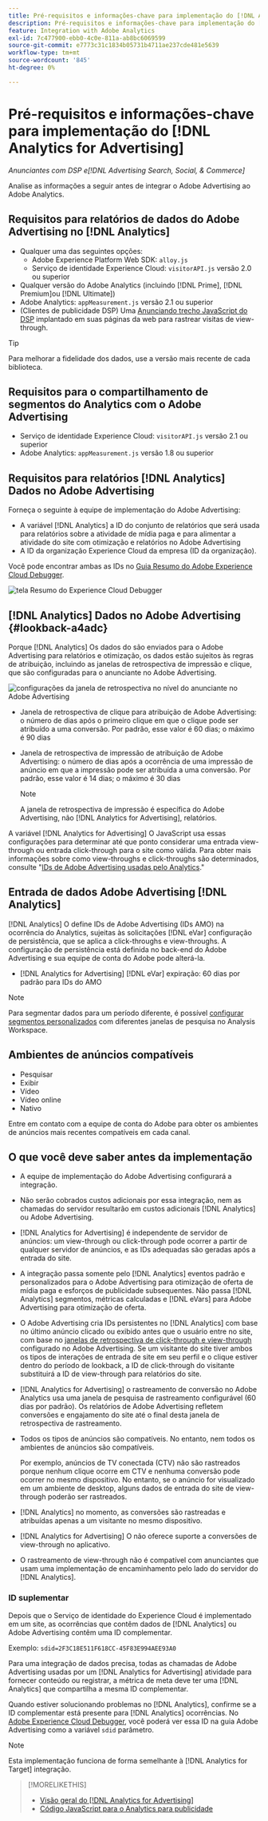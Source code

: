 ```yaml
---
title: Pré-requisitos e informações-chave para implementação do [!DNL Analytics for Advertising]
description: Pré-requisitos e informações-chave para implementação do [!DNL Analytics for Advertising]
feature: Integration with Adobe Analytics
exl-id: 7c477900-ebb0-4c0e-811a-ab8bc6069599
source-git-commit: e7773c31c1834b05731b4711ae237cde481e5639
workflow-type: tm+mt
source-wordcount: '845'
ht-degree: 0%

---
```


# Pré-requisitos e informações-chave para implementação do [!DNL Analytics for Advertising]

*Anunciantes com DSP e[!DNL Advertising Search, Social, & Commerce]*

Analise as informações a seguir antes de integrar o Adobe Advertising ao Adobe Analytics.

## Requisitos para relatórios de dados do Adobe Advertising no [!DNL Analytics]

* Qualquer uma das seguintes opções:
   * Adobe Experience Platform Web SDK: `alloy.js`
   * Serviço de identidade Experience Cloud: `visitorAPI.js` versão 2.0 ou superior
* Qualquer versão do Adobe Analytics (incluindo [!DNL Prime], [!DNL Premium]ou [!DNL Ultimate])
* Adobe Analytics: `appMeasurement.js` versão 2.1 ou superior
* (Clientes de publicidade DSP) Uma [Anunciando trecho JavaScript do DSP](javascript.md) implantado em suas páginas da web para rastrear visitas de view-through.

>[!TIP]
>
>Para melhorar a fidelidade dos dados, use a versão mais recente de cada biblioteca.

## Requisitos para o compartilhamento de segmentos do Analytics com o Adobe Advertising

* Serviço de identidade Experience Cloud: `visitorAPI.js` versão 2.1 ou superior
* Adobe Analytics: `appMeasurement.js` versão 1.8 ou superior

## Requisitos para relatórios [!DNL Analytics] Dados no Adobe Advertising

Forneça o seguinte à equipe de implementação do Adobe Advertising:

* A variável [!DNL Analytics] a ID do conjunto de relatórios que será usada para relatórios sobre a atividade de mídia paga e para alimentar a atividade do site com otimização e relatórios no Adobe Advertising
* A ID da organização Experience Cloud da empresa (ID da organização).

Você pode encontrar ambas as IDs no [Guia Resumo do Adobe Experience Cloud Debugger](https://experienceleague.adobe.com/docs/debugger/using-v2/summary.html).

![tela Resumo do Experience Cloud Debugger](/help/integrations/assets/a4adc-debugger-summary.png)

## [!DNL Analytics] Dados no Adobe Advertising {#lookback-a4adc}

Porque [!DNL Analytics] Os dados do são enviados para o Adobe Advertising para relatórios e otimização, os dados estão sujeitos às regras de atribuição, incluindo as janelas de retrospectiva de impressão e clique, que são configuradas para o anunciante no Adobe Advertising.

![configurações da janela de retrospectiva no nível do anunciante no Adobe Advertising](/help/integrations/assets/a4adc-lookbacks.png)

* Janela de retrospectiva de clique para atribuição de Adobe Advertising: o número de dias após o primeiro clique em que o clique pode ser atribuído a uma conversão. Por padrão, esse valor é 60 dias; o máximo é 90 dias
* Janela de retrospectiva de impressão de atribuição de Adobe Advertising: o número de dias após a ocorrência de uma impressão de anúncio em que a impressão pode ser atribuída a uma conversão. Por padrão, esse valor é 14 dias; o máximo é 30 dias

  >[!NOTE]
  >
  > A janela de retrospectiva de impressão é específica do Adobe Advertising, não [!DNL Analytics for Advertising], relatórios.

A variável [!DNL Analytics for Advertising] O JavaScript usa essas configurações para determinar até que ponto considerar uma entrada view-through ou entrada click-through para o site como válida. Para obter mais informações sobre como view-throughs e click-throughs são determinados, consulte &quot;[IDs de Adobe Advertising usadas pelo Analytics](ids.md).&quot;

## Entrada de dados Adobe Advertising [!DNL Analytics]

[!DNL Analytics] O define IDs de Adobe Advertising (IDs AMO) na ocorrência do Analytics, sujeitas às solicitações [!DNL eVar] configuração de persistência, que se aplica a click-throughs e view-throughs. A configuração de persistência está definida no back-end do Adobe Advertising e sua equipe de conta do Adobe pode alterá-la.

* [!DNL Analytics for Advertising] [!DNL eVar] expiração: 60 dias por padrão para IDs do AMO

>[!NOTE]
>
>Para segmentar dados para um período diferente, é possível [configurar segmentos personalizados](https://experienceleague.adobe.com/docs/analytics/components/segmentation/segmentation-workflow/seg-build.html) com diferentes janelas de pesquisa no Analysis Workspace.

## Ambientes de anúncios compatíveis

* Pesquisar
* Exibir
* Vídeo
* Vídeo online
* Nativo

Entre em contato com a equipe de conta do Adobe para obter os ambientes de anúncios mais recentes compatíveis em cada canal.

## O que você deve saber antes da implementação

* A equipe de implementação do Adobe Advertising configurará a integração.

* Não serão cobrados custos adicionais por essa integração, nem as chamadas do servidor resultarão em custos adicionais [!DNL Analytics] ou Adobe Advertising.

* [!DNL Analytics for Advertising] é independente de servidor de anúncios: um view-through ou click-through pode ocorrer a partir de qualquer servidor de anúncios, e as IDs adequadas são geradas após a entrada do site.

* A integração passa somente pelo [!DNL Analytics] eventos padrão e personalizados para o Adobe Advertising para otimização de oferta de mídia paga e esforços de publicidade subsequentes. Não passa [!DNL Analytics] segmentos, métricas calculadas e [!DNL eVars] para Adobe Advertising para otimização de oferta.

* O Adobe Advertising cria IDs persistentes no [!DNL Analytics] com base no último anúncio clicado ou exibido antes que o usuário entre no site, com base no [janelas de retrospectiva de click-through e view-through](#lookback-a4adc) configurado no Adobe Advertising. Se um visitante do site tiver ambos os tipos de interações de entrada de site em seu perfil e o clique estiver dentro do período de lookback, a ID de click-through do visitante substituirá a ID de view-through para relatórios do site.

* [!DNL Analytics for Advertising] o rastreamento de conversão no Adobe Analytics usa uma janela de pesquisa de rastreamento configurável (60 dias por padrão). Os relatórios de Adobe Advertising refletem conversões e engajamento do site até o final desta janela de retrospectiva de rastreamento.

* Todos os tipos de anúncios são compatíveis. No entanto, nem todos os ambientes de anúncios são compatíveis.

  Por exemplo, anúncios de TV conectada (CTV) não são rastreados porque nenhum clique ocorre em CTV e nenhuma conversão pode ocorrer no mesmo dispositivo. No entanto, se o anúncio for visualizado em um ambiente de desktop, alguns dados de entrada do site de view-through poderão ser rastreados.

* [!DNL Analytics] no momento, as conversões são rastreadas e atribuídas apenas a um visitante no mesmo dispositivo.

* [!DNL Analytics for Advertising] O não oferece suporte a conversões de view-through no aplicativo.

* O rastreamento de view-through não é compatível com anunciantes que usam uma implementação de encaminhamento pelo lado do servidor do [!DNL Analytics].

### ID suplementar

Depois que o Serviço de identidade do Experience Cloud é implementado em um site, as ocorrências que contêm dados de [!DNL Analytics] ou Adobe Advertising contêm uma ID complementar.

Exemplo: `sdid=2F3C18E511F618CC-45F83E994AEE93A0`

Para uma integração de dados precisa, todas as chamadas de Adobe Advertising usadas por um [!DNL Analytics for Advertising] atividade para fornecer conteúdo ou registrar, a métrica de meta deve ter uma [!DNL Analytics] que compartilha a mesma ID complementar.

Quando estiver solucionando problemas no [!DNL Analytics], confirme se a ID complementar está presente para [!DNL Analytics] ocorrências. No [Adobe Experience Cloud Debugger](https://experienceleague.adobe.com/docs/debugger/using-v2/summary.html), você poderá ver essa ID na guia Adobe Advertising como a variável `sdid` parâmetro.

>[!NOTE]
>
> Esta implementação funciona de forma semelhante à [!DNL Analytics for Target] integração.

>[!MORELIKETHIS]
>
>* [Visão geral do [!DNL Analytics for Advertising]](overview.md)
>* [Código JavaScript para o Analytics para publicidade](/help/integrations/analytics/javascript.md)

